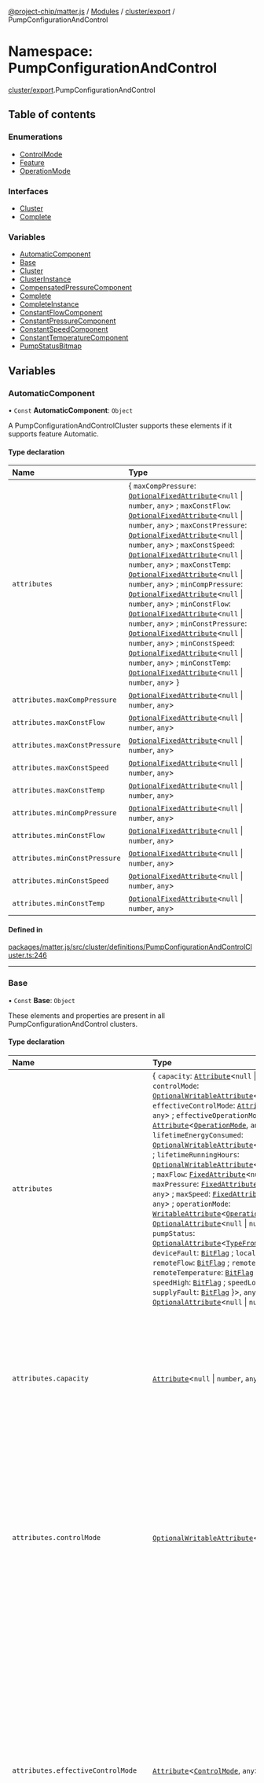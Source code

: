 [@project-chip/matter.js](../README.md) / [Modules](../modules.md) / [cluster/export](cluster_export.md) / PumpConfigurationAndControl

# Namespace: PumpConfigurationAndControl

[cluster/export](cluster_export.md).PumpConfigurationAndControl

## Table of contents

### Enumerations

- [ControlMode](../enums/cluster_export.PumpConfigurationAndControl.ControlMode.md)
- [Feature](../enums/cluster_export.PumpConfigurationAndControl.Feature.md)
- [OperationMode](../enums/cluster_export.PumpConfigurationAndControl.OperationMode.md)

### Interfaces

- [Cluster](../interfaces/cluster_export.PumpConfigurationAndControl.Cluster.md)
- [Complete](../interfaces/cluster_export.PumpConfigurationAndControl.Complete.md)

### Variables

- [AutomaticComponent](cluster_export.PumpConfigurationAndControl.md#automaticcomponent)
- [Base](cluster_export.PumpConfigurationAndControl.md#base)
- [Cluster](cluster_export.PumpConfigurationAndControl.md#cluster)
- [ClusterInstance](cluster_export.PumpConfigurationAndControl.md#clusterinstance)
- [CompensatedPressureComponent](cluster_export.PumpConfigurationAndControl.md#compensatedpressurecomponent)
- [Complete](cluster_export.PumpConfigurationAndControl.md#complete)
- [CompleteInstance](cluster_export.PumpConfigurationAndControl.md#completeinstance)
- [ConstantFlowComponent](cluster_export.PumpConfigurationAndControl.md#constantflowcomponent)
- [ConstantPressureComponent](cluster_export.PumpConfigurationAndControl.md#constantpressurecomponent)
- [ConstantSpeedComponent](cluster_export.PumpConfigurationAndControl.md#constantspeedcomponent)
- [ConstantTemperatureComponent](cluster_export.PumpConfigurationAndControl.md#constanttemperaturecomponent)
- [PumpStatusBitmap](cluster_export.PumpConfigurationAndControl.md#pumpstatusbitmap)

## Variables

### AutomaticComponent

• `Const` **AutomaticComponent**: `Object`

A PumpConfigurationAndControlCluster supports these elements if it supports feature Automatic.

#### Type declaration

| Name | Type |
| :------ | :------ |
| `attributes` | \{ `maxCompPressure`: [`OptionalFixedAttribute`](../interfaces/cluster_export.OptionalFixedAttribute.md)\<``null`` \| `number`, `any`\> ; `maxConstFlow`: [`OptionalFixedAttribute`](../interfaces/cluster_export.OptionalFixedAttribute.md)\<``null`` \| `number`, `any`\> ; `maxConstPressure`: [`OptionalFixedAttribute`](../interfaces/cluster_export.OptionalFixedAttribute.md)\<``null`` \| `number`, `any`\> ; `maxConstSpeed`: [`OptionalFixedAttribute`](../interfaces/cluster_export.OptionalFixedAttribute.md)\<``null`` \| `number`, `any`\> ; `maxConstTemp`: [`OptionalFixedAttribute`](../interfaces/cluster_export.OptionalFixedAttribute.md)\<``null`` \| `number`, `any`\> ; `minCompPressure`: [`OptionalFixedAttribute`](../interfaces/cluster_export.OptionalFixedAttribute.md)\<``null`` \| `number`, `any`\> ; `minConstFlow`: [`OptionalFixedAttribute`](../interfaces/cluster_export.OptionalFixedAttribute.md)\<``null`` \| `number`, `any`\> ; `minConstPressure`: [`OptionalFixedAttribute`](../interfaces/cluster_export.OptionalFixedAttribute.md)\<``null`` \| `number`, `any`\> ; `minConstSpeed`: [`OptionalFixedAttribute`](../interfaces/cluster_export.OptionalFixedAttribute.md)\<``null`` \| `number`, `any`\> ; `minConstTemp`: [`OptionalFixedAttribute`](../interfaces/cluster_export.OptionalFixedAttribute.md)\<``null`` \| `number`, `any`\>  } |
| `attributes.maxCompPressure` | [`OptionalFixedAttribute`](../interfaces/cluster_export.OptionalFixedAttribute.md)\<``null`` \| `number`, `any`\> |
| `attributes.maxConstFlow` | [`OptionalFixedAttribute`](../interfaces/cluster_export.OptionalFixedAttribute.md)\<``null`` \| `number`, `any`\> |
| `attributes.maxConstPressure` | [`OptionalFixedAttribute`](../interfaces/cluster_export.OptionalFixedAttribute.md)\<``null`` \| `number`, `any`\> |
| `attributes.maxConstSpeed` | [`OptionalFixedAttribute`](../interfaces/cluster_export.OptionalFixedAttribute.md)\<``null`` \| `number`, `any`\> |
| `attributes.maxConstTemp` | [`OptionalFixedAttribute`](../interfaces/cluster_export.OptionalFixedAttribute.md)\<``null`` \| `number`, `any`\> |
| `attributes.minCompPressure` | [`OptionalFixedAttribute`](../interfaces/cluster_export.OptionalFixedAttribute.md)\<``null`` \| `number`, `any`\> |
| `attributes.minConstFlow` | [`OptionalFixedAttribute`](../interfaces/cluster_export.OptionalFixedAttribute.md)\<``null`` \| `number`, `any`\> |
| `attributes.minConstPressure` | [`OptionalFixedAttribute`](../interfaces/cluster_export.OptionalFixedAttribute.md)\<``null`` \| `number`, `any`\> |
| `attributes.minConstSpeed` | [`OptionalFixedAttribute`](../interfaces/cluster_export.OptionalFixedAttribute.md)\<``null`` \| `number`, `any`\> |
| `attributes.minConstTemp` | [`OptionalFixedAttribute`](../interfaces/cluster_export.OptionalFixedAttribute.md)\<``null`` \| `number`, `any`\> |

#### Defined in

[packages/matter.js/src/cluster/definitions/PumpConfigurationAndControlCluster.ts:246](https://github.com/project-chip/matter.js/blob/3adaded6/packages/matter.js/src/cluster/definitions/PumpConfigurationAndControlCluster.ts#L246)

___

### Base

• `Const` **Base**: `Object`

These elements and properties are present in all PumpConfigurationAndControl clusters.

#### Type declaration

| Name | Type | Description |
| :------ | :------ | :------ |
| `attributes` | \{ `capacity`: [`Attribute`](../interfaces/cluster_export.Attribute.md)\<``null`` \| `number`, `any`\> ; `controlMode`: [`OptionalWritableAttribute`](../interfaces/cluster_export.OptionalWritableAttribute.md)\<[`ControlMode`](../enums/cluster_export.PumpConfigurationAndControl.ControlMode.md), `any`\> ; `effectiveControlMode`: [`Attribute`](../interfaces/cluster_export.Attribute.md)\<[`ControlMode`](../enums/cluster_export.PumpConfigurationAndControl.ControlMode.md), `any`\> ; `effectiveOperationMode`: [`Attribute`](../interfaces/cluster_export.Attribute.md)\<[`OperationMode`](../enums/cluster_export.PumpConfigurationAndControl.OperationMode.md), `any`\> ; `lifetimeEnergyConsumed`: [`OptionalWritableAttribute`](../interfaces/cluster_export.OptionalWritableAttribute.md)\<``null`` \| `number`, `any`\> ; `lifetimeRunningHours`: [`OptionalWritableAttribute`](../interfaces/cluster_export.OptionalWritableAttribute.md)\<``null`` \| `number`, `any`\> ; `maxFlow`: [`FixedAttribute`](../interfaces/cluster_export.FixedAttribute.md)\<``null`` \| `number`, `any`\> ; `maxPressure`: [`FixedAttribute`](../interfaces/cluster_export.FixedAttribute.md)\<``null`` \| `number`, `any`\> ; `maxSpeed`: [`FixedAttribute`](../interfaces/cluster_export.FixedAttribute.md)\<``null`` \| `number`, `any`\> ; `operationMode`: [`WritableAttribute`](../interfaces/cluster_export.WritableAttribute.md)\<[`OperationMode`](../enums/cluster_export.PumpConfigurationAndControl.OperationMode.md), `any`\> ; `power`: [`OptionalAttribute`](../interfaces/cluster_export.OptionalAttribute.md)\<``null`` \| `number`, `any`\> ; `pumpStatus`: [`OptionalAttribute`](../interfaces/cluster_export.OptionalAttribute.md)\<[`TypeFromPartialBitSchema`](schema_export.md#typefrompartialbitschema)\<\{ `deviceFault`: [`BitFlag`](schema_export.md#bitflag) ; `localOverride`: [`BitFlag`](schema_export.md#bitflag) ; `remoteFlow`: [`BitFlag`](schema_export.md#bitflag) ; `remotePressure`: [`BitFlag`](schema_export.md#bitflag) ; `remoteTemperature`: [`BitFlag`](schema_export.md#bitflag) ; `running`: [`BitFlag`](schema_export.md#bitflag) ; `speedHigh`: [`BitFlag`](schema_export.md#bitflag) ; `speedLow`: [`BitFlag`](schema_export.md#bitflag) ; `supplyFault`: [`BitFlag`](schema_export.md#bitflag)  }\>, `any`\> ; `speed`: [`OptionalAttribute`](../interfaces/cluster_export.OptionalAttribute.md)\<``null`` \| `number`, `any`\>  } | - |
| `attributes.capacity` | [`Attribute`](../interfaces/cluster_export.Attribute.md)\<``null`` \| `number`, `any`\> | This attribute specifies the actual capacity of the pump as a percentage of the effective maximum setpoint value. It is updated dynamically as the speed of the pump changes. If the value is not available (the measurement or estimation of the speed is done in the pump), this attribute will indicate the null value. Valid range is 0 % to 163.835% (0.005 % granularity). Although this attribute is a signed value, values of capacity less than zero have no physical meaning. **`See`** [MatterApplicationClusterSpecificationV1_1](../interfaces/spec_export.MatterApplicationClusterSpecificationV1_1.md) § 4.2.7.17 |
| `attributes.controlMode` | [`OptionalWritableAttribute`](../interfaces/cluster_export.OptionalWritableAttribute.md)\<[`ControlMode`](../enums/cluster_export.PumpConfigurationAndControl.ControlMode.md), `any`\> | This attribute specifies the control mode of the pump as defined in ControlModeEnum. See the OperationMode attribute for a detailed description of the operation and control of the pump. ControlMode may be changed at any time, even when the pump is running. The behavior of the pump at the point of changing is vendor-specific. In the case a device does not support a specific control mode, the write interaction to this attribute with an unsupported control mode value shall be ignored and a response containing the status of CONSTRAINT_ERROR shall be returned. **`See`** [MatterApplicationClusterSpecificationV1_1](../interfaces/spec_export.MatterApplicationClusterSpecificationV1_1.md) § 4.2.7.23 |
| `attributes.effectiveControlMode` | [`Attribute`](../interfaces/cluster_export.Attribute.md)\<[`ControlMode`](../enums/cluster_export.PumpConfigurationAndControl.ControlMode.md), `any`\> | This attribute specifies the current effective control mode of the pump as defined in ControlModeEnum. This attribute contains the control mode that currently applies to the pump. It will have the value of the ControlMode attribute, unless one of the following points are true: • The ControlMode attribute is set to Automatic. In this case, the value of the EffectiveControlMode shall match the behavior of the pump. • A remote sensor is used as the sensor for regulation of the pump. In this case, EffectiveControlMode will display ConstantPressure, ConstantFlow or ConstantTemperature if the remote sensor is a pressure sensor, a flow sensor or a temperature sensor respectively, regardless of the value of the ControlMode attribute. In case the ControlMode attribute is not included on the device and no remote sensors are connected, the value of the EffectiveControlMode shall match the vendor-specific behavior of the pump. See OperationMode and ControlMode attributes for detailed a description of the operation and control of the pump. **`See`** [MatterApplicationClusterSpecificationV1_1](../interfaces/spec_export.MatterApplicationClusterSpecificationV1_1.md) § 4.2.7.16 |
| `attributes.effectiveOperationMode` | [`Attribute`](../interfaces/cluster_export.Attribute.md)\<[`OperationMode`](../enums/cluster_export.PumpConfigurationAndControl.OperationMode.md), `any`\> | This attribute specifies current effective operation mode of the pump as defined in OperationModeEnum. The value of the EffectiveOperationMode attribute is the same as the OperationMode attribute, unless one of the following points are true: • The pump is physically set to run with the local settings • The LocalOverride bit in the PumpStatus attribute is set, See OperationMode and ControlMode attributes for a detailed description of the operation and control of the pump. **`See`** [MatterApplicationClusterSpecificationV1_1](../interfaces/spec_export.MatterApplicationClusterSpecificationV1_1.md) § 4.2.7.15 |
| `attributes.lifetimeEnergyConsumed` | [`OptionalWritableAttribute`](../interfaces/cluster_export.OptionalWritableAttribute.md)\<``null`` \| `number`, `any`\> | This attribute specifies the accumulated energy consumption of the pump through the entire lifetime of the pump in kWh. The value of the LifetimeEnergyConsumed attribute is updated dynamically as the energy consumption of the pump increases. If LifetimeEnergyConsumed rises above maximum value it “rolls over” and starts at 0 (zero). This attribute is writeable, in order to allow setting to an appropriate value after maintenance. Valid range is 0 kWh to 4,294,967,294 kWh. This attribute shall be null if the value is unknown. **`See`** [MatterApplicationClusterSpecificationV1_1](../interfaces/spec_export.MatterApplicationClusterSpecificationV1_1.md) § 4.2.7.21 |
| `attributes.lifetimeRunningHours` | [`OptionalWritableAttribute`](../interfaces/cluster_export.OptionalWritableAttribute.md)\<``null`` \| `number`, `any`\> | This attribute specifies the accumulated number of hours that the pump has been powered and the motor has been running. It is updated dynamically as it increases. It is preserved over power cycles of the pump. If LifeTimeRunningHours rises above maximum value it “rolls over” and starts at 0 (zero). This attribute is writeable, in order to allow setting to an appropriate value after maintenance. If the value is not available, this attribute will indicate the null value. Valid range is 0 to 16,777,214 hrs. **`See`** [MatterApplicationClusterSpecificationV1_1](../interfaces/spec_export.MatterApplicationClusterSpecificationV1_1.md) § 4.2.7.19 |
| `attributes.maxFlow` | [`FixedAttribute`](../interfaces/cluster_export.FixedAttribute.md)\<``null`` \| `number`, `any`\> | This attribute specifies the maximum flow the pump can achieve. It is a physical limit, and does not apply to any specific control mode or operation mode. Valid range is 0 m/h to 6,553.4 m/h (steps of 0.1 m/h). This attribute shall be null if the value is invalid. **`See`** [MatterApplicationClusterSpecificationV1_1](../interfaces/spec_export.MatterApplicationClusterSpecificationV1_1.md) § 4.2.7.3 |
| `attributes.maxPressure` | [`FixedAttribute`](../interfaces/cluster_export.FixedAttribute.md)\<``null`` \| `number`, `any`\> | This attribute specifies the maximum pressure the pump can achieve. It is a physical limit, and does not apply to any specific control mode or operation mode. Valid range is -3,276.7 kPa to 3,276.7 kPa (steps of 0.1 kPa). This attribute shall be null if the value is invalid. **`See`** [MatterApplicationClusterSpecificationV1_1](../interfaces/spec_export.MatterApplicationClusterSpecificationV1_1.md) § 4.2.7.1 |
| `attributes.maxSpeed` | [`FixedAttribute`](../interfaces/cluster_export.FixedAttribute.md)\<``null`` \| `number`, `any`\> | This attribute specifies the maximum speed the pump can achieve. It is a physical limit, and does not apply to any specific control mode or operation mode. Valid range is 0 to 65,534 RPM (steps of 1 RPM). This attribute shall be null if the value is invalid. **`See`** [MatterApplicationClusterSpecificationV1_1](../interfaces/spec_export.MatterApplicationClusterSpecificationV1_1.md) § 4.2.7.2 |
| `attributes.operationMode` | [`WritableAttribute`](../interfaces/cluster_export.WritableAttribute.md)\<[`OperationMode`](../enums/cluster_export.PumpConfigurationAndControl.OperationMode.md), `any`\> | This attribute specifies the operation mode of the pump as defined in OperationModeEnum. The actual operating mode of the pump is a result of the setting of the attributes OperationMode, ControlMode and the optional connection of a remote sensor. The operation and control is prioritized as shown in the scheme below: Priority Scheme of Pump Operation and Control If this attribute is Maximum, Minimum or Local, the OperationMode attribute decides how the pump is operated. If this attribute is Normal and a remote sensor is connected to the pump, the type of the remote sensor decides the control mode of the pump. A connected remote pressure sensor will make the pump run in control mode Constant pressure and vice versa for flow and temperature type sensors. This is regardless of the setting of the ControlMode attribute. If this attribute is Normal and no remote sensor is connected, the control mode of the pump is decided by the ControlMode attribute. OperationMode may be changed at any time, even when the pump is running. The behavior of the pump at the point of changing the value of this attribute is vendor-specific. In the case a device does not support a specific operation mode, the write interaction to this attribute with an unsupported operation mode value shall be ignored and a response containing the status of CONSTRAINT_ERROR shall be returned. **`See`** [MatterApplicationClusterSpecificationV1_1](../interfaces/spec_export.MatterApplicationClusterSpecificationV1_1.md) § 4.2.7.22 |
| `attributes.power` | [`OptionalAttribute`](../interfaces/cluster_export.OptionalAttribute.md)\<``null`` \| `number`, `any`\> | This attribute specifies the actual power consumption of the pump in Watts. The value of this attribute is updated dynamically as the power consumption of the pump changes. This attribute is read only. If the value is not available (the measurement of power consumption is not done in the pump), this attribute will indicate the null value. Valid range is 0 to 16,777,214 Watts. **`See`** [MatterApplicationClusterSpecificationV1_1](../interfaces/spec_export.MatterApplicationClusterSpecificationV1_1.md) § 4.2.7.20 |
| `attributes.pumpStatus` | [`OptionalAttribute`](../interfaces/cluster_export.OptionalAttribute.md)\<[`TypeFromPartialBitSchema`](schema_export.md#typefrompartialbitschema)\<\{ `deviceFault`: [`BitFlag`](schema_export.md#bitflag) ; `localOverride`: [`BitFlag`](schema_export.md#bitflag) ; `remoteFlow`: [`BitFlag`](schema_export.md#bitflag) ; `remotePressure`: [`BitFlag`](schema_export.md#bitflag) ; `remoteTemperature`: [`BitFlag`](schema_export.md#bitflag) ; `running`: [`BitFlag`](schema_export.md#bitflag) ; `speedHigh`: [`BitFlag`](schema_export.md#bitflag) ; `speedLow`: [`BitFlag`](schema_export.md#bitflag) ; `supplyFault`: [`BitFlag`](schema_export.md#bitflag)  }\>, `any`\> | This attribute specifies the activity status of the pump functions as listed in PumpStatusBitmap. Where a pump controller function is active, the corresponding bit shall be set to 1. Where a pump controller function is not active, the corresponding bit shall be set to 0. **`See`** [MatterApplicationClusterSpecificationV1_1](../interfaces/spec_export.MatterApplicationClusterSpecificationV1_1.md) § 4.2.7.14 |
| `attributes.speed` | [`OptionalAttribute`](../interfaces/cluster_export.OptionalAttribute.md)\<``null`` \| `number`, `any`\> | This attribute specifies the actual speed of the pump measured in RPM. It is updated dynamically as the speed of the pump changes. If the value is not available (the measurement or estimation of the speed is done in the pump), this attribute will indicate the null value. Valid range is 0 to 65.534 RPM. **`See`** [MatterApplicationClusterSpecificationV1_1](../interfaces/spec_export.MatterApplicationClusterSpecificationV1_1.md) § 4.2.7.18 |
| `events` | \{ `airDetection`: [`OptionalEvent`](../interfaces/cluster_export.OptionalEvent.md)\<`void`, `any`\> ; `dryRunning`: [`OptionalEvent`](../interfaces/cluster_export.OptionalEvent.md)\<`void`, `any`\> ; `electronicFatalFailure`: [`OptionalEvent`](../interfaces/cluster_export.OptionalEvent.md)\<`void`, `any`\> ; `electronicNonFatalFailure`: [`OptionalEvent`](../interfaces/cluster_export.OptionalEvent.md)\<`void`, `any`\> ; `electronicTemperatureHigh`: [`OptionalEvent`](../interfaces/cluster_export.OptionalEvent.md)\<`void`, `any`\> ; `generalFault`: [`OptionalEvent`](../interfaces/cluster_export.OptionalEvent.md)\<`void`, `any`\> ; `leakage`: [`OptionalEvent`](../interfaces/cluster_export.OptionalEvent.md)\<`void`, `any`\> ; `motorTemperatureHigh`: [`OptionalEvent`](../interfaces/cluster_export.OptionalEvent.md)\<`void`, `any`\> ; `powerMissingPhase`: [`OptionalEvent`](../interfaces/cluster_export.OptionalEvent.md)\<`void`, `any`\> ; `pumpBlocked`: [`OptionalEvent`](../interfaces/cluster_export.OptionalEvent.md)\<`void`, `any`\> ; `pumpMotorFatalFailure`: [`OptionalEvent`](../interfaces/cluster_export.OptionalEvent.md)\<`void`, `any`\> ; `sensorFailure`: [`OptionalEvent`](../interfaces/cluster_export.OptionalEvent.md)\<`void`, `any`\> ; `supplyVoltageHigh`: [`OptionalEvent`](../interfaces/cluster_export.OptionalEvent.md)\<`void`, `any`\> ; `supplyVoltageLow`: [`OptionalEvent`](../interfaces/cluster_export.OptionalEvent.md)\<`void`, `any`\> ; `systemPressureHigh`: [`OptionalEvent`](../interfaces/cluster_export.OptionalEvent.md)\<`void`, `any`\> ; `systemPressureLow`: [`OptionalEvent`](../interfaces/cluster_export.OptionalEvent.md)\<`void`, `any`\> ; `turbineOperation`: [`OptionalEvent`](../interfaces/cluster_export.OptionalEvent.md)\<`void`, `any`\>  } | - |
| `events.airDetection` | [`OptionalEvent`](../interfaces/cluster_export.OptionalEvent.md)\<`void`, `any`\> | **`See`** [MatterApplicationClusterSpecificationV1_1](../interfaces/spec_export.MatterApplicationClusterSpecificationV1_1.md) § 4.2.8 |
| `events.dryRunning` | [`OptionalEvent`](../interfaces/cluster_export.OptionalEvent.md)\<`void`, `any`\> | **`See`** [MatterApplicationClusterSpecificationV1_1](../interfaces/spec_export.MatterApplicationClusterSpecificationV1_1.md) § 4.2.8 |
| `events.electronicFatalFailure` | [`OptionalEvent`](../interfaces/cluster_export.OptionalEvent.md)\<`void`, `any`\> | **`See`** [MatterApplicationClusterSpecificationV1_1](../interfaces/spec_export.MatterApplicationClusterSpecificationV1_1.md) § 4.2.8 |
| `events.electronicNonFatalFailure` | [`OptionalEvent`](../interfaces/cluster_export.OptionalEvent.md)\<`void`, `any`\> | **`See`** [MatterApplicationClusterSpecificationV1_1](../interfaces/spec_export.MatterApplicationClusterSpecificationV1_1.md) § 4.2.8 |
| `events.electronicTemperatureHigh` | [`OptionalEvent`](../interfaces/cluster_export.OptionalEvent.md)\<`void`, `any`\> | **`See`** [MatterApplicationClusterSpecificationV1_1](../interfaces/spec_export.MatterApplicationClusterSpecificationV1_1.md) § 4.2.8 |
| `events.generalFault` | [`OptionalEvent`](../interfaces/cluster_export.OptionalEvent.md)\<`void`, `any`\> | **`See`** [MatterApplicationClusterSpecificationV1_1](../interfaces/spec_export.MatterApplicationClusterSpecificationV1_1.md) § 4.2.8 |
| `events.leakage` | [`OptionalEvent`](../interfaces/cluster_export.OptionalEvent.md)\<`void`, `any`\> | **`See`** [MatterApplicationClusterSpecificationV1_1](../interfaces/spec_export.MatterApplicationClusterSpecificationV1_1.md) § 4.2.8 |
| `events.motorTemperatureHigh` | [`OptionalEvent`](../interfaces/cluster_export.OptionalEvent.md)\<`void`, `any`\> | **`See`** [MatterApplicationClusterSpecificationV1_1](../interfaces/spec_export.MatterApplicationClusterSpecificationV1_1.md) § 4.2.8 |
| `events.powerMissingPhase` | [`OptionalEvent`](../interfaces/cluster_export.OptionalEvent.md)\<`void`, `any`\> | **`See`** [MatterApplicationClusterSpecificationV1_1](../interfaces/spec_export.MatterApplicationClusterSpecificationV1_1.md) § 4.2.8 |
| `events.pumpBlocked` | [`OptionalEvent`](../interfaces/cluster_export.OptionalEvent.md)\<`void`, `any`\> | **`See`** [MatterApplicationClusterSpecificationV1_1](../interfaces/spec_export.MatterApplicationClusterSpecificationV1_1.md) § 4.2.8 |
| `events.pumpMotorFatalFailure` | [`OptionalEvent`](../interfaces/cluster_export.OptionalEvent.md)\<`void`, `any`\> | **`See`** [MatterApplicationClusterSpecificationV1_1](../interfaces/spec_export.MatterApplicationClusterSpecificationV1_1.md) § 4.2.8 |
| `events.sensorFailure` | [`OptionalEvent`](../interfaces/cluster_export.OptionalEvent.md)\<`void`, `any`\> | **`See`** [MatterApplicationClusterSpecificationV1_1](../interfaces/spec_export.MatterApplicationClusterSpecificationV1_1.md) § 4.2.8 |
| `events.supplyVoltageHigh` | [`OptionalEvent`](../interfaces/cluster_export.OptionalEvent.md)\<`void`, `any`\> | **`See`** [MatterApplicationClusterSpecificationV1_1](../interfaces/spec_export.MatterApplicationClusterSpecificationV1_1.md) § 4.2.8 |
| `events.supplyVoltageLow` | [`OptionalEvent`](../interfaces/cluster_export.OptionalEvent.md)\<`void`, `any`\> | **`See`** [MatterApplicationClusterSpecificationV1_1](../interfaces/spec_export.MatterApplicationClusterSpecificationV1_1.md) § 4.2.8 |
| `events.systemPressureHigh` | [`OptionalEvent`](../interfaces/cluster_export.OptionalEvent.md)\<`void`, `any`\> | **`See`** [MatterApplicationClusterSpecificationV1_1](../interfaces/spec_export.MatterApplicationClusterSpecificationV1_1.md) § 4.2.8 |
| `events.systemPressureLow` | [`OptionalEvent`](../interfaces/cluster_export.OptionalEvent.md)\<`void`, `any`\> | **`See`** [MatterApplicationClusterSpecificationV1_1](../interfaces/spec_export.MatterApplicationClusterSpecificationV1_1.md) § 4.2.8 |
| `events.turbineOperation` | [`OptionalEvent`](../interfaces/cluster_export.OptionalEvent.md)\<`void`, `any`\> | **`See`** [MatterApplicationClusterSpecificationV1_1](../interfaces/spec_export.MatterApplicationClusterSpecificationV1_1.md) § 4.2.8 |
| `extensions` | readonly [\{ `component`: \{ `attributes`: \{ `maxConstPressure`: [`FixedAttribute`](../interfaces/cluster_export.FixedAttribute.md)\<``null`` \| `number`, `any`\> ; `minConstPressure`: [`FixedAttribute`](../interfaces/cluster_export.FixedAttribute.md)\<``null`` \| `number`, `any`\>  }  } = ConstantPressureComponent; `flags`: \{ `constantPressure`: ``true`` = true }  }, \{ `component`: \{ `attributes`: \{ `maxCompPressure`: [`OptionalFixedAttribute`](../interfaces/cluster_export.OptionalFixedAttribute.md)\<``null`` \| `number`, `any`\> ; `maxConstFlow`: [`OptionalFixedAttribute`](../interfaces/cluster_export.OptionalFixedAttribute.md)\<``null`` \| `number`, `any`\> ; `maxConstPressure`: [`OptionalFixedAttribute`](../interfaces/cluster_export.OptionalFixedAttribute.md)\<``null`` \| `number`, `any`\> ; `maxConstSpeed`: [`OptionalFixedAttribute`](../interfaces/cluster_export.OptionalFixedAttribute.md)\<``null`` \| `number`, `any`\> ; `maxConstTemp`: [`OptionalFixedAttribute`](../interfaces/cluster_export.OptionalFixedAttribute.md)\<``null`` \| `number`, `any`\> ; `minCompPressure`: [`OptionalFixedAttribute`](../interfaces/cluster_export.OptionalFixedAttribute.md)\<``null`` \| `number`, `any`\> ; `minConstFlow`: [`OptionalFixedAttribute`](../interfaces/cluster_export.OptionalFixedAttribute.md)\<``null`` \| `number`, `any`\> ; `minConstPressure`: [`OptionalFixedAttribute`](../interfaces/cluster_export.OptionalFixedAttribute.md)\<``null`` \| `number`, `any`\> ; `minConstSpeed`: [`OptionalFixedAttribute`](../interfaces/cluster_export.OptionalFixedAttribute.md)\<``null`` \| `number`, `any`\> ; `minConstTemp`: [`OptionalFixedAttribute`](../interfaces/cluster_export.OptionalFixedAttribute.md)\<``null`` \| `number`, `any`\>  }  } = AutomaticComponent; `flags`: \{ `automatic`: ``true`` = true }  }, \{ `component`: \{ `attributes`: \{ `maxCompPressure`: [`FixedAttribute`](../interfaces/cluster_export.FixedAttribute.md)\<``null`` \| `number`, `any`\> ; `minCompPressure`: [`FixedAttribute`](../interfaces/cluster_export.FixedAttribute.md)\<``null`` \| `number`, `any`\>  }  } = CompensatedPressureComponent; `flags`: \{ `compensatedPressure`: ``true`` = true }  }, \{ `component`: \{ `attributes`: \{ `maxConstSpeed`: [`FixedAttribute`](../interfaces/cluster_export.FixedAttribute.md)\<``null`` \| `number`, `any`\> ; `minConstSpeed`: [`FixedAttribute`](../interfaces/cluster_export.FixedAttribute.md)\<``null`` \| `number`, `any`\>  }  } = ConstantSpeedComponent; `flags`: \{ `constantSpeed`: ``true`` = true }  }, \{ `component`: \{ `attributes`: \{ `maxConstFlow`: [`FixedAttribute`](../interfaces/cluster_export.FixedAttribute.md)\<``null`` \| `number`, `any`\> ; `minConstFlow`: [`FixedAttribute`](../interfaces/cluster_export.FixedAttribute.md)\<``null`` \| `number`, `any`\>  }  } = ConstantFlowComponent; `flags`: \{ `constantFlow`: ``true`` = true }  }, \{ `component`: \{ `attributes`: \{ `maxConstTemp`: [`FixedAttribute`](../interfaces/cluster_export.FixedAttribute.md)\<``null`` \| `number`, `any`\> ; `minConstTemp`: [`FixedAttribute`](../interfaces/cluster_export.FixedAttribute.md)\<``null`` \| `number`, `any`\>  }  } = ConstantTemperatureComponent; `flags`: \{ `constantTemperature`: ``true`` = true }  }, \{ `component`: ``false`` = false; `flags`: \{ `compensatedPressure`: ``false`` = false; `constantFlow`: ``false`` = false; `constantPressure`: ``false`` = false; `constantSpeed`: ``false`` = false; `constantTemperature`: ``false`` = false }  }] | This metadata controls which PumpConfigurationAndControlCluster elements matter.js activates for specific feature combinations. |
| `features` | \{ `automatic`: [`BitFlag`](schema_export.md#bitflag) ; `compensatedPressure`: [`BitFlag`](schema_export.md#bitflag) ; `constantFlow`: [`BitFlag`](schema_export.md#bitflag) ; `constantPressure`: [`BitFlag`](schema_export.md#bitflag) ; `constantSpeed`: [`BitFlag`](schema_export.md#bitflag) ; `constantTemperature`: [`BitFlag`](schema_export.md#bitflag) ; `localOperation`: [`BitFlag`](schema_export.md#bitflag)  } | - |
| `features.automatic` | [`BitFlag`](schema_export.md#bitflag) | Automatic Supports operating in automatic mode |
| `features.compensatedPressure` | [`BitFlag`](schema_export.md#bitflag) | CompensatedPressure Supports operating in compensated pressure mode |
| `features.constantFlow` | [`BitFlag`](schema_export.md#bitflag) | ConstantFlow Supports operating in constant flow mode |
| `features.constantPressure` | [`BitFlag`](schema_export.md#bitflag) | ConstantPressure Supports operating in constant pressure mode |
| `features.constantSpeed` | [`BitFlag`](schema_export.md#bitflag) | ConstantSpeed Supports operating in constant speed mode |
| `features.constantTemperature` | [`BitFlag`](schema_export.md#bitflag) | ConstantTemperature Supports operating in constant temperature mode |
| `features.localOperation` | [`BitFlag`](schema_export.md#bitflag) | LocalOperation Supports operating using local settings |
| `id` | ``512`` | - |
| `name` | ``"PumpConfigurationAndControl"`` | - |
| `revision` | ``4`` | - |

#### Defined in

[packages/matter.js/src/cluster/definitions/PumpConfigurationAndControlCluster.ts:537](https://github.com/project-chip/matter.js/blob/3adaded6/packages/matter.js/src/cluster/definitions/PumpConfigurationAndControlCluster.ts#L537)

___

### Cluster

• **Cluster**: [`Cluster`](../interfaces/cluster_export.PumpConfigurationAndControl.Cluster.md)

#### Defined in

[packages/matter.js/src/cluster/definitions/PumpConfigurationAndControlCluster.ts:943](https://github.com/project-chip/matter.js/blob/3adaded6/packages/matter.js/src/cluster/definitions/PumpConfigurationAndControlCluster.ts#L943)

[packages/matter.js/src/cluster/definitions/PumpConfigurationAndControlCluster.ts:945](https://github.com/project-chip/matter.js/blob/3adaded6/packages/matter.js/src/cluster/definitions/PumpConfigurationAndControlCluster.ts#L945)

___

### ClusterInstance

• `Const` **ClusterInstance**: [`ExtensibleOnly`](../interfaces/cluster_export.MutableCluster.ExtensibleOnly.md)\<\{ `attributes`: \{ `capacity`: [`Attribute`](../interfaces/cluster_export.Attribute.md)\<``null`` \| `number`, `any`\> ; `controlMode`: [`OptionalWritableAttribute`](../interfaces/cluster_export.OptionalWritableAttribute.md)\<[`ControlMode`](../enums/cluster_export.PumpConfigurationAndControl.ControlMode.md), `any`\> ; `effectiveControlMode`: [`Attribute`](../interfaces/cluster_export.Attribute.md)\<[`ControlMode`](../enums/cluster_export.PumpConfigurationAndControl.ControlMode.md), `any`\> ; `effectiveOperationMode`: [`Attribute`](../interfaces/cluster_export.Attribute.md)\<[`OperationMode`](../enums/cluster_export.PumpConfigurationAndControl.OperationMode.md), `any`\> ; `lifetimeEnergyConsumed`: [`OptionalWritableAttribute`](../interfaces/cluster_export.OptionalWritableAttribute.md)\<``null`` \| `number`, `any`\> ; `lifetimeRunningHours`: [`OptionalWritableAttribute`](../interfaces/cluster_export.OptionalWritableAttribute.md)\<``null`` \| `number`, `any`\> ; `maxFlow`: [`FixedAttribute`](../interfaces/cluster_export.FixedAttribute.md)\<``null`` \| `number`, `any`\> ; `maxPressure`: [`FixedAttribute`](../interfaces/cluster_export.FixedAttribute.md)\<``null`` \| `number`, `any`\> ; `maxSpeed`: [`FixedAttribute`](../interfaces/cluster_export.FixedAttribute.md)\<``null`` \| `number`, `any`\> ; `operationMode`: [`WritableAttribute`](../interfaces/cluster_export.WritableAttribute.md)\<[`OperationMode`](../enums/cluster_export.PumpConfigurationAndControl.OperationMode.md), `any`\> ; `power`: [`OptionalAttribute`](../interfaces/cluster_export.OptionalAttribute.md)\<``null`` \| `number`, `any`\> ; `pumpStatus`: [`OptionalAttribute`](../interfaces/cluster_export.OptionalAttribute.md)\<[`TypeFromPartialBitSchema`](schema_export.md#typefrompartialbitschema)\<\{ `deviceFault`: [`BitFlag`](schema_export.md#bitflag) ; `localOverride`: [`BitFlag`](schema_export.md#bitflag) ; `remoteFlow`: [`BitFlag`](schema_export.md#bitflag) ; `remotePressure`: [`BitFlag`](schema_export.md#bitflag) ; `remoteTemperature`: [`BitFlag`](schema_export.md#bitflag) ; `running`: [`BitFlag`](schema_export.md#bitflag) ; `speedHigh`: [`BitFlag`](schema_export.md#bitflag) ; `speedLow`: [`BitFlag`](schema_export.md#bitflag) ; `supplyFault`: [`BitFlag`](schema_export.md#bitflag)  }\>, `any`\> ; `speed`: [`OptionalAttribute`](../interfaces/cluster_export.OptionalAttribute.md)\<``null`` \| `number`, `any`\>  } ; `events`: \{ `airDetection`: [`OptionalEvent`](../interfaces/cluster_export.OptionalEvent.md)\<`void`, `any`\> ; `dryRunning`: [`OptionalEvent`](../interfaces/cluster_export.OptionalEvent.md)\<`void`, `any`\> ; `electronicFatalFailure`: [`OptionalEvent`](../interfaces/cluster_export.OptionalEvent.md)\<`void`, `any`\> ; `electronicNonFatalFailure`: [`OptionalEvent`](../interfaces/cluster_export.OptionalEvent.md)\<`void`, `any`\> ; `electronicTemperatureHigh`: [`OptionalEvent`](../interfaces/cluster_export.OptionalEvent.md)\<`void`, `any`\> ; `generalFault`: [`OptionalEvent`](../interfaces/cluster_export.OptionalEvent.md)\<`void`, `any`\> ; `leakage`: [`OptionalEvent`](../interfaces/cluster_export.OptionalEvent.md)\<`void`, `any`\> ; `motorTemperatureHigh`: [`OptionalEvent`](../interfaces/cluster_export.OptionalEvent.md)\<`void`, `any`\> ; `powerMissingPhase`: [`OptionalEvent`](../interfaces/cluster_export.OptionalEvent.md)\<`void`, `any`\> ; `pumpBlocked`: [`OptionalEvent`](../interfaces/cluster_export.OptionalEvent.md)\<`void`, `any`\> ; `pumpMotorFatalFailure`: [`OptionalEvent`](../interfaces/cluster_export.OptionalEvent.md)\<`void`, `any`\> ; `sensorFailure`: [`OptionalEvent`](../interfaces/cluster_export.OptionalEvent.md)\<`void`, `any`\> ; `supplyVoltageHigh`: [`OptionalEvent`](../interfaces/cluster_export.OptionalEvent.md)\<`void`, `any`\> ; `supplyVoltageLow`: [`OptionalEvent`](../interfaces/cluster_export.OptionalEvent.md)\<`void`, `any`\> ; `systemPressureHigh`: [`OptionalEvent`](../interfaces/cluster_export.OptionalEvent.md)\<`void`, `any`\> ; `systemPressureLow`: [`OptionalEvent`](../interfaces/cluster_export.OptionalEvent.md)\<`void`, `any`\> ; `turbineOperation`: [`OptionalEvent`](../interfaces/cluster_export.OptionalEvent.md)\<`void`, `any`\>  } ; `extensions`: readonly [\{ `component`: \{ `attributes`: \{ `maxConstPressure`: [`FixedAttribute`](../interfaces/cluster_export.FixedAttribute.md)\<``null`` \| `number`, `any`\> ; `minConstPressure`: [`FixedAttribute`](../interfaces/cluster_export.FixedAttribute.md)\<``null`` \| `number`, `any`\>  }  } = ConstantPressureComponent; `flags`: \{ `constantPressure`: ``true`` = true }  }, \{ `component`: \{ `attributes`: \{ `maxCompPressure`: [`OptionalFixedAttribute`](../interfaces/cluster_export.OptionalFixedAttribute.md)\<``null`` \| `number`, `any`\> ; `maxConstFlow`: [`OptionalFixedAttribute`](../interfaces/cluster_export.OptionalFixedAttribute.md)\<``null`` \| `number`, `any`\> ; `maxConstPressure`: [`OptionalFixedAttribute`](../interfaces/cluster_export.OptionalFixedAttribute.md)\<``null`` \| `number`, `any`\> ; `maxConstSpeed`: [`OptionalFixedAttribute`](../interfaces/cluster_export.OptionalFixedAttribute.md)\<``null`` \| `number`, `any`\> ; `maxConstTemp`: [`OptionalFixedAttribute`](../interfaces/cluster_export.OptionalFixedAttribute.md)\<``null`` \| `number`, `any`\> ; `minCompPressure`: [`OptionalFixedAttribute`](../interfaces/cluster_export.OptionalFixedAttribute.md)\<``null`` \| `number`, `any`\> ; `minConstFlow`: [`OptionalFixedAttribute`](../interfaces/cluster_export.OptionalFixedAttribute.md)\<``null`` \| `number`, `any`\> ; `minConstPressure`: [`OptionalFixedAttribute`](../interfaces/cluster_export.OptionalFixedAttribute.md)\<``null`` \| `number`, `any`\> ; `minConstSpeed`: [`OptionalFixedAttribute`](../interfaces/cluster_export.OptionalFixedAttribute.md)\<``null`` \| `number`, `any`\> ; `minConstTemp`: [`OptionalFixedAttribute`](../interfaces/cluster_export.OptionalFixedAttribute.md)\<``null`` \| `number`, `any`\>  }  } = AutomaticComponent; `flags`: \{ `automatic`: ``true`` = true }  }, \{ `component`: \{ `attributes`: \{ `maxCompPressure`: [`FixedAttribute`](../interfaces/cluster_export.FixedAttribute.md)\<``null`` \| `number`, `any`\> ; `minCompPressure`: [`FixedAttribute`](../interfaces/cluster_export.FixedAttribute.md)\<``null`` \| `number`, `any`\>  }  } = CompensatedPressureComponent; `flags`: \{ `compensatedPressure`: ``true`` = true }  }, \{ `component`: \{ `attributes`: \{ `maxConstSpeed`: [`FixedAttribute`](../interfaces/cluster_export.FixedAttribute.md)\<``null`` \| `number`, `any`\> ; `minConstSpeed`: [`FixedAttribute`](../interfaces/cluster_export.FixedAttribute.md)\<``null`` \| `number`, `any`\>  }  } = ConstantSpeedComponent; `flags`: \{ `constantSpeed`: ``true`` = true }  }, \{ `component`: \{ `attributes`: \{ `maxConstFlow`: [`FixedAttribute`](../interfaces/cluster_export.FixedAttribute.md)\<``null`` \| `number`, `any`\> ; `minConstFlow`: [`FixedAttribute`](../interfaces/cluster_export.FixedAttribute.md)\<``null`` \| `number`, `any`\>  }  } = ConstantFlowComponent; `flags`: \{ `constantFlow`: ``true`` = true }  }, \{ `component`: \{ `attributes`: \{ `maxConstTemp`: [`FixedAttribute`](../interfaces/cluster_export.FixedAttribute.md)\<``null`` \| `number`, `any`\> ; `minConstTemp`: [`FixedAttribute`](../interfaces/cluster_export.FixedAttribute.md)\<``null`` \| `number`, `any`\>  }  } = ConstantTemperatureComponent; `flags`: \{ `constantTemperature`: ``true`` = true }  }, \{ `component`: ``false`` = false; `flags`: \{ `compensatedPressure`: ``false`` = false; `constantFlow`: ``false`` = false; `constantPressure`: ``false`` = false; `constantSpeed`: ``false`` = false; `constantTemperature`: ``false`` = false }  }] ; `features`: \{ `automatic`: [`BitFlag`](schema_export.md#bitflag) ; `compensatedPressure`: [`BitFlag`](schema_export.md#bitflag) ; `constantFlow`: [`BitFlag`](schema_export.md#bitflag) ; `constantPressure`: [`BitFlag`](schema_export.md#bitflag) ; `constantSpeed`: [`BitFlag`](schema_export.md#bitflag) ; `constantTemperature`: [`BitFlag`](schema_export.md#bitflag) ; `localOperation`: [`BitFlag`](schema_export.md#bitflag)  } ; `id`: ``512`` = 0x200; `name`: ``"PumpConfigurationAndControl"`` = "PumpConfigurationAndControl"; `revision`: ``4`` = 4 }\>

**`See`**

[Cluster](cluster_export.PumpConfigurationAndControl.md#cluster)

#### Defined in

[packages/matter.js/src/cluster/definitions/PumpConfigurationAndControlCluster.ts:928](https://github.com/project-chip/matter.js/blob/3adaded6/packages/matter.js/src/cluster/definitions/PumpConfigurationAndControlCluster.ts#L928)

___

### CompensatedPressureComponent

• `Const` **CompensatedPressureComponent**: `Object`

A PumpConfigurationAndControlCluster supports these elements if it supports feature CompensatedPressure.

#### Type declaration

| Name | Type |
| :------ | :------ |
| `attributes` | \{ `maxCompPressure`: [`FixedAttribute`](../interfaces/cluster_export.FixedAttribute.md)\<``null`` \| `number`, `any`\> ; `minCompPressure`: [`FixedAttribute`](../interfaces/cluster_export.FixedAttribute.md)\<``null`` \| `number`, `any`\>  } |
| `attributes.maxCompPressure` | [`FixedAttribute`](../interfaces/cluster_export.FixedAttribute.md)\<``null`` \| `number`, `any`\> |
| `attributes.minCompPressure` | [`FixedAttribute`](../interfaces/cluster_export.FixedAttribute.md)\<``null`` \| `number`, `any`\> |

#### Defined in

[packages/matter.js/src/cluster/definitions/PumpConfigurationAndControlCluster.ts:364](https://github.com/project-chip/matter.js/blob/3adaded6/packages/matter.js/src/cluster/definitions/PumpConfigurationAndControlCluster.ts#L364)

___

### Complete

• **Complete**: [`Complete`](../interfaces/cluster_export.PumpConfigurationAndControl.Complete.md)

#### Defined in

[packages/matter.js/src/cluster/definitions/PumpConfigurationAndControlCluster.ts:1015](https://github.com/project-chip/matter.js/blob/3adaded6/packages/matter.js/src/cluster/definitions/PumpConfigurationAndControlCluster.ts#L1015)

[packages/matter.js/src/cluster/definitions/PumpConfigurationAndControlCluster.ts:1017](https://github.com/project-chip/matter.js/blob/3adaded6/packages/matter.js/src/cluster/definitions/PumpConfigurationAndControlCluster.ts#L1017)

___

### CompleteInstance

• `Const` **CompleteInstance**: [`MutableCluster`](../interfaces/cluster_export.MutableCluster-1.md)\<\{ `attributes`: \{ `capacity`: [`Attribute`](../interfaces/cluster_export.Attribute.md)\<``null`` \| `number`, `any`\> ; `controlMode`: [`OptionalWritableAttribute`](../interfaces/cluster_export.OptionalWritableAttribute.md)\<[`ControlMode`](../enums/cluster_export.PumpConfigurationAndControl.ControlMode.md), `any`\> ; `effectiveControlMode`: [`Attribute`](../interfaces/cluster_export.Attribute.md)\<[`ControlMode`](../enums/cluster_export.PumpConfigurationAndControl.ControlMode.md), `any`\> ; `effectiveOperationMode`: [`Attribute`](../interfaces/cluster_export.Attribute.md)\<[`OperationMode`](../enums/cluster_export.PumpConfigurationAndControl.OperationMode.md), `any`\> ; `lifetimeEnergyConsumed`: [`OptionalWritableAttribute`](../interfaces/cluster_export.OptionalWritableAttribute.md)\<``null`` \| `number`, `any`\> ; `lifetimeRunningHours`: [`OptionalWritableAttribute`](../interfaces/cluster_export.OptionalWritableAttribute.md)\<``null`` \| `number`, `any`\> ; `maxCompPressure`: [`OptionalFixedAttribute`](../interfaces/cluster_export.OptionalFixedAttribute.md)\<``null`` \| `number`, `any`\> & \{ `isConditional`: ``true`` = true; `mandatoryIf`: [] \| [\{ `compensatedPressure`: `boolean` = true }] ; `optional`: ``true`` = true; `optionalIf`: [] \| [\{ `automatic`: `boolean` = true }]  } ; `maxConstFlow`: [`OptionalFixedAttribute`](../interfaces/cluster_export.OptionalFixedAttribute.md)\<``null`` \| `number`, `any`\> & \{ `isConditional`: ``true`` = true; `mandatoryIf`: [] \| [\{ `constantFlow`: `boolean` = true }] ; `optional`: ``true`` = true; `optionalIf`: [] \| [\{ `automatic`: `boolean` = true }]  } ; `maxConstPressure`: [`FixedAttribute`](../interfaces/cluster_export.FixedAttribute.md)\<``null`` \| `number`, `any`\> & \{ `isConditional`: ``true`` = true; `mandatoryIf`: [] \| [\{ `constantPressure`: `boolean` = true }] ; `optional`: ``true`` = true; `optionalIf`: [] \| [\{ `automatic`: `boolean` = true }]  } ; `maxConstSpeed`: [`OptionalFixedAttribute`](../interfaces/cluster_export.OptionalFixedAttribute.md)\<``null`` \| `number`, `any`\> & \{ `isConditional`: ``true`` = true; `mandatoryIf`: [] \| [\{ `constantSpeed`: `boolean` = true }] ; `optional`: ``true`` = true; `optionalIf`: [] \| [\{ `automatic`: `boolean` = true }]  } ; `maxConstTemp`: [`OptionalFixedAttribute`](../interfaces/cluster_export.OptionalFixedAttribute.md)\<``null`` \| `number`, `any`\> & \{ `isConditional`: ``true`` = true; `mandatoryIf`: [] \| [\{ `constantTemperature`: `boolean` = true }] ; `optional`: ``true`` = true; `optionalIf`: [] \| [\{ `automatic`: `boolean` = true }]  } ; `maxFlow`: [`FixedAttribute`](../interfaces/cluster_export.FixedAttribute.md)\<``null`` \| `number`, `any`\> ; `maxPressure`: [`FixedAttribute`](../interfaces/cluster_export.FixedAttribute.md)\<``null`` \| `number`, `any`\> ; `maxSpeed`: [`FixedAttribute`](../interfaces/cluster_export.FixedAttribute.md)\<``null`` \| `number`, `any`\> ; `minCompPressure`: [`OptionalFixedAttribute`](../interfaces/cluster_export.OptionalFixedAttribute.md)\<``null`` \| `number`, `any`\> & \{ `isConditional`: ``true`` = true; `mandatoryIf`: [] \| [\{ `compensatedPressure`: `boolean` = true }] ; `optional`: ``true`` = true; `optionalIf`: [] \| [\{ `automatic`: `boolean` = true }]  } ; `minConstFlow`: [`OptionalFixedAttribute`](../interfaces/cluster_export.OptionalFixedAttribute.md)\<``null`` \| `number`, `any`\> & \{ `isConditional`: ``true`` = true; `mandatoryIf`: [] \| [\{ `constantFlow`: `boolean` = true }] ; `optional`: ``true`` = true; `optionalIf`: [] \| [\{ `automatic`: `boolean` = true }]  } ; `minConstPressure`: [`FixedAttribute`](../interfaces/cluster_export.FixedAttribute.md)\<``null`` \| `number`, `any`\> & \{ `isConditional`: ``true`` = true; `mandatoryIf`: [] \| [\{ `constantPressure`: `boolean` = true }] ; `optional`: ``true`` = true; `optionalIf`: [] \| [\{ `automatic`: `boolean` = true }]  } ; `minConstSpeed`: [`OptionalFixedAttribute`](../interfaces/cluster_export.OptionalFixedAttribute.md)\<``null`` \| `number`, `any`\> & \{ `isConditional`: ``true`` = true; `mandatoryIf`: [] \| [\{ `constantSpeed`: `boolean` = true }] ; `optional`: ``true`` = true; `optionalIf`: [] \| [\{ `automatic`: `boolean` = true }]  } ; `minConstTemp`: [`OptionalFixedAttribute`](../interfaces/cluster_export.OptionalFixedAttribute.md)\<``null`` \| `number`, `any`\> & \{ `isConditional`: ``true`` = true; `mandatoryIf`: [] \| [\{ `constantTemperature`: `boolean` = true }] ; `optional`: ``true`` = true; `optionalIf`: [] \| [\{ `automatic`: `boolean` = true }]  } ; `operationMode`: [`WritableAttribute`](../interfaces/cluster_export.WritableAttribute.md)\<[`OperationMode`](../enums/cluster_export.PumpConfigurationAndControl.OperationMode.md), `any`\> ; `power`: [`OptionalAttribute`](../interfaces/cluster_export.OptionalAttribute.md)\<``null`` \| `number`, `any`\> ; `pumpStatus`: [`OptionalAttribute`](../interfaces/cluster_export.OptionalAttribute.md)\<[`TypeFromPartialBitSchema`](schema_export.md#typefrompartialbitschema)\<\{ `deviceFault`: [`BitFlag`](schema_export.md#bitflag) ; `localOverride`: [`BitFlag`](schema_export.md#bitflag) ; `remoteFlow`: [`BitFlag`](schema_export.md#bitflag) ; `remotePressure`: [`BitFlag`](schema_export.md#bitflag) ; `remoteTemperature`: [`BitFlag`](schema_export.md#bitflag) ; `running`: [`BitFlag`](schema_export.md#bitflag) ; `speedHigh`: [`BitFlag`](schema_export.md#bitflag) ; `speedLow`: [`BitFlag`](schema_export.md#bitflag) ; `supplyFault`: [`BitFlag`](schema_export.md#bitflag)  }\>, `any`\> ; `speed`: [`OptionalAttribute`](../interfaces/cluster_export.OptionalAttribute.md)\<``null`` \| `number`, `any`\>  } ; `events`: \{ `airDetection`: [`OptionalEvent`](../interfaces/cluster_export.OptionalEvent.md)\<`void`, `any`\> ; `dryRunning`: [`OptionalEvent`](../interfaces/cluster_export.OptionalEvent.md)\<`void`, `any`\> ; `electronicFatalFailure`: [`OptionalEvent`](../interfaces/cluster_export.OptionalEvent.md)\<`void`, `any`\> ; `electronicNonFatalFailure`: [`OptionalEvent`](../interfaces/cluster_export.OptionalEvent.md)\<`void`, `any`\> ; `electronicTemperatureHigh`: [`OptionalEvent`](../interfaces/cluster_export.OptionalEvent.md)\<`void`, `any`\> ; `generalFault`: [`OptionalEvent`](../interfaces/cluster_export.OptionalEvent.md)\<`void`, `any`\> ; `leakage`: [`OptionalEvent`](../interfaces/cluster_export.OptionalEvent.md)\<`void`, `any`\> ; `motorTemperatureHigh`: [`OptionalEvent`](../interfaces/cluster_export.OptionalEvent.md)\<`void`, `any`\> ; `powerMissingPhase`: [`OptionalEvent`](../interfaces/cluster_export.OptionalEvent.md)\<`void`, `any`\> ; `pumpBlocked`: [`OptionalEvent`](../interfaces/cluster_export.OptionalEvent.md)\<`void`, `any`\> ; `pumpMotorFatalFailure`: [`OptionalEvent`](../interfaces/cluster_export.OptionalEvent.md)\<`void`, `any`\> ; `sensorFailure`: [`OptionalEvent`](../interfaces/cluster_export.OptionalEvent.md)\<`void`, `any`\> ; `supplyVoltageHigh`: [`OptionalEvent`](../interfaces/cluster_export.OptionalEvent.md)\<`void`, `any`\> ; `supplyVoltageLow`: [`OptionalEvent`](../interfaces/cluster_export.OptionalEvent.md)\<`void`, `any`\> ; `systemPressureHigh`: [`OptionalEvent`](../interfaces/cluster_export.OptionalEvent.md)\<`void`, `any`\> ; `systemPressureLow`: [`OptionalEvent`](../interfaces/cluster_export.OptionalEvent.md)\<`void`, `any`\> ; `turbineOperation`: [`OptionalEvent`](../interfaces/cluster_export.OptionalEvent.md)\<`void`, `any`\>  } = Base.events; `features`: \{ `automatic`: [`BitFlag`](schema_export.md#bitflag) ; `compensatedPressure`: [`BitFlag`](schema_export.md#bitflag) ; `constantFlow`: [`BitFlag`](schema_export.md#bitflag) ; `constantPressure`: [`BitFlag`](schema_export.md#bitflag) ; `constantSpeed`: [`BitFlag`](schema_export.md#bitflag) ; `constantTemperature`: [`BitFlag`](schema_export.md#bitflag) ; `localOperation`: [`BitFlag`](schema_export.md#bitflag)  } = Base.features; `id`: ``512`` = Base.id; `name`: ``"PumpConfigurationAndControl"`` = Base.name; `revision`: ``4`` = Base.revision }\>

**`See`**

[Complete](cluster_export.PumpConfigurationAndControl.md#complete)

#### Defined in

[packages/matter.js/src/cluster/definitions/PumpConfigurationAndControlCluster.ts:956](https://github.com/project-chip/matter.js/blob/3adaded6/packages/matter.js/src/cluster/definitions/PumpConfigurationAndControlCluster.ts#L956)

___

### ConstantFlowComponent

• `Const` **ConstantFlowComponent**: `Object`

A PumpConfigurationAndControlCluster supports these elements if it supports feature ConstantFlow.

#### Type declaration

| Name | Type |
| :------ | :------ |
| `attributes` | \{ `maxConstFlow`: [`FixedAttribute`](../interfaces/cluster_export.FixedAttribute.md)\<``null`` \| `number`, `any`\> ; `minConstFlow`: [`FixedAttribute`](../interfaces/cluster_export.FixedAttribute.md)\<``null`` \| `number`, `any`\>  } |
| `attributes.maxConstFlow` | [`FixedAttribute`](../interfaces/cluster_export.FixedAttribute.md)\<``null`` \| `number`, `any`\> |
| `attributes.minConstFlow` | [`FixedAttribute`](../interfaces/cluster_export.FixedAttribute.md)\<``null`` \| `number`, `any`\> |

#### Defined in

[packages/matter.js/src/cluster/definitions/PumpConfigurationAndControlCluster.ts:420](https://github.com/project-chip/matter.js/blob/3adaded6/packages/matter.js/src/cluster/definitions/PumpConfigurationAndControlCluster.ts#L420)

___

### ConstantPressureComponent

• `Const` **ConstantPressureComponent**: `Object`

A PumpConfigurationAndControlCluster supports these elements if it supports feature ConstantPressure.

#### Type declaration

| Name | Type |
| :------ | :------ |
| `attributes` | \{ `maxConstPressure`: [`FixedAttribute`](../interfaces/cluster_export.FixedAttribute.md)\<``null`` \| `number`, `any`\> ; `minConstPressure`: [`FixedAttribute`](../interfaces/cluster_export.FixedAttribute.md)\<``null`` \| `number`, `any`\>  } |
| `attributes.maxConstPressure` | [`FixedAttribute`](../interfaces/cluster_export.FixedAttribute.md)\<``null`` \| `number`, `any`\> |
| `attributes.minConstPressure` | [`FixedAttribute`](../interfaces/cluster_export.FixedAttribute.md)\<``null`` \| `number`, `any`\> |

#### Defined in

[packages/matter.js/src/cluster/definitions/PumpConfigurationAndControlCluster.ts:217](https://github.com/project-chip/matter.js/blob/3adaded6/packages/matter.js/src/cluster/definitions/PumpConfigurationAndControlCluster.ts#L217)

___

### ConstantSpeedComponent

• `Const` **ConstantSpeedComponent**: `Object`

A PumpConfigurationAndControlCluster supports these elements if it supports feature ConstantSpeed.

#### Type declaration

| Name | Type |
| :------ | :------ |
| `attributes` | \{ `maxConstSpeed`: [`FixedAttribute`](../interfaces/cluster_export.FixedAttribute.md)\<``null`` \| `number`, `any`\> ; `minConstSpeed`: [`FixedAttribute`](../interfaces/cluster_export.FixedAttribute.md)\<``null`` \| `number`, `any`\>  } |
| `attributes.maxConstSpeed` | [`FixedAttribute`](../interfaces/cluster_export.FixedAttribute.md)\<``null`` \| `number`, `any`\> |
| `attributes.minConstSpeed` | [`FixedAttribute`](../interfaces/cluster_export.FixedAttribute.md)\<``null`` \| `number`, `any`\> |

#### Defined in

[packages/matter.js/src/cluster/definitions/PumpConfigurationAndControlCluster.ts:393](https://github.com/project-chip/matter.js/blob/3adaded6/packages/matter.js/src/cluster/definitions/PumpConfigurationAndControlCluster.ts#L393)

___

### ConstantTemperatureComponent

• `Const` **ConstantTemperatureComponent**: `Object`

A PumpConfigurationAndControlCluster supports these elements if it supports feature ConstantTemperature.

#### Type declaration

| Name | Type |
| :------ | :------ |
| `attributes` | \{ `maxConstTemp`: [`FixedAttribute`](../interfaces/cluster_export.FixedAttribute.md)\<``null`` \| `number`, `any`\> ; `minConstTemp`: [`FixedAttribute`](../interfaces/cluster_export.FixedAttribute.md)\<``null`` \| `number`, `any`\>  } |
| `attributes.maxConstTemp` | [`FixedAttribute`](../interfaces/cluster_export.FixedAttribute.md)\<``null`` \| `number`, `any`\> |
| `attributes.minConstTemp` | [`FixedAttribute`](../interfaces/cluster_export.FixedAttribute.md)\<``null`` \| `number`, `any`\> |

#### Defined in

[packages/matter.js/src/cluster/definitions/PumpConfigurationAndControlCluster.ts:450](https://github.com/project-chip/matter.js/blob/3adaded6/packages/matter.js/src/cluster/definitions/PumpConfigurationAndControlCluster.ts#L450)

___

### PumpStatusBitmap

• `Const` **PumpStatusBitmap**: `Object`

**`See`**

[MatterApplicationClusterSpecificationV1_1](../interfaces/spec_export.MatterApplicationClusterSpecificationV1_1.md) § 4.2.6.1

#### Type declaration

| Name | Type | Description |
| :------ | :------ | :------ |
| `deviceFault` | [`BitFlag`](schema_export.md#bitflag) | A fault related to the system or pump device is detected. If this bit is set, it may correspond to an event in the range 2-16, see Events. **`See`** [MatterApplicationClusterSpecificationV1_1](../interfaces/spec_export.MatterApplicationClusterSpecificationV1_1.md) § 4.2.6.1.1 |
| `localOverride` | [`BitFlag`](schema_export.md#bitflag) | Device control is overridden by hardware, such as an external STOP button or via a local HMI. While this bit is set, the EffectiveOperationMode is adjusted to Local. Any request changing OperationMode shall generate a FAILURE error status until LocalOverride is cleared on the physical device. When LocalOverride is cleared, the device shall return to the operation mode set in OperationMode. **`See`** [MatterApplicationClusterSpecificationV1_1](../interfaces/spec_export.MatterApplicationClusterSpecificationV1_1.md) § 4.2.6.1.3 |
| `remoteFlow` | [`BitFlag`](schema_export.md#bitflag) | A remote flow sensor is used as the sensor for the regulation of the pump. If this bit is set, EffectiveControlMode is ConstantFlow, and the setpoint for the pump is interpreted as a percentage of the range of the remote sensor ([MinMeasuredValue – MaxMeasuredValue]). **`See`** [MatterApplicationClusterSpecificationV1_1](../interfaces/spec_export.MatterApplicationClusterSpecificationV1_1.md) § 4.2.6.1.5 |
| `remotePressure` | [`BitFlag`](schema_export.md#bitflag) | A remote pressure sensor is used as the sensor for the regulation of the pump. If this bit is set, EffectiveControlMode is ConstantPressure and the setpoint for the pump is interpreted as a percentage of the range of the remote sensor ([MinMeasuredValue – MaxMeasuredValue]). **`See`** [MatterApplicationClusterSpecificationV1_1](../interfaces/spec_export.MatterApplicationClusterSpecificationV1_1.md) § 4.2.6.1.4 |
| `remoteTemperature` | [`BitFlag`](schema_export.md#bitflag) | A remote temperature sensor is used as the sensor for the regulation of the pump. If this bit is set, EffectiveControlMode is ConstantTemperature, and the setpoint for the pump is interpreted as a percentage of the range of the remote sensor ([MinMeasuredValue – MaxMeasuredValue]) **`See`** [MatterApplicationClusterSpecificationV1_1](../interfaces/spec_export.MatterApplicationClusterSpecificationV1_1.md) § 4.2.6.1.6 |
| `running` | [`BitFlag`](schema_export.md#bitflag) | Pump is currently running |
| `speedHigh` | [`BitFlag`](schema_export.md#bitflag) | Setpoint is too high to achieve. |
| `speedLow` | [`BitFlag`](schema_export.md#bitflag) | Setpoint is too low to achieve. |
| `supplyFault` | [`BitFlag`](schema_export.md#bitflag) | A fault related to the supply to the pump is detected. If this bit is set, it may correspond to an event in the range 0-1 or 13, see Events. **`See`** [MatterApplicationClusterSpecificationV1_1](../interfaces/spec_export.MatterApplicationClusterSpecificationV1_1.md) § 4.2.6.1.2 |

#### Defined in

[packages/matter.js/src/cluster/definitions/PumpConfigurationAndControlCluster.ts:33](https://github.com/project-chip/matter.js/blob/3adaded6/packages/matter.js/src/cluster/definitions/PumpConfigurationAndControlCluster.ts#L33)
